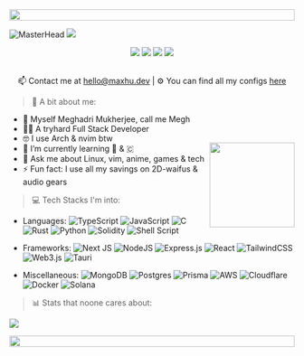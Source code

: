 <img src="https://i.imgur.com/dBaSKWF.gif" height="20" width="100%">

![MasterHead](https://media.tenor.com/6_-osAtLuHUAAAAi/wave-cute.gif)
![](https://readme-typing-svg.herokuapp.com?font=Orbitron&size=40&color=%2379A500&height=97&duration=2500&center=true&lines=%F0%9F%85%B6%F0%9F%86%81%F0%9F%85%B4%F0%9F%85%B4%F0%9F%86%83%F0%9F%85%B8%F0%9F%85%BD%F0%9F%85%B6%F0%9F%86%82)

<div align="center">
  <a href="https://www.youtube.com/@maxhudotdev"><img src="./assets/youtube-badge.svg"/></a>
  <a href="https://odysee.com/@maxhudotdev:c"><img src="./assets/odysee-badge.svg"/></a>
  <a href="https://maxhu.dev/"><img src="./assets/website-badge.svg"/></a>
  <a href="https://blog.maxhu.dev/"><img src="./assets/blog-badge.svg"/></a>
</div>

<br />
<div align="center">

📫 Contact me at <a href="mailto:hello@maxhu.dev">hello@maxhu.dev</a> | ⚙ You can find all my configs <a href="https://github.com/maxhu08/maxhu08/blob/main/CONFIGS.md">here</a>

</div>

> 💫 A bit about me:
<a href="https://media.tenor.com/6_-osAtLuHUAAAAi/wave-cute.gif">
  <img align="right" src="https://media1.tenor.com/m/YEsPyMNeSNgAAAAd/cheemker.gif" width=150 style="margin-top: 50px;" />
</a>

- 👋 Myself Meghadri Mukherjee, call me Megh</br>
- 👨‍💻 A tryhard Full Stack Developer</br>
- 🤓 I use Arch & nvim btw</br>
- 🌱 I’m currently learning 🦀 & 🇨</br>
- 💬 Ask me about Linux, vim, anime, games & tech</br>
- ⚡ Fun fact: I use all my savings on 2D-waifus & audio gears



> 💻 Tech Stacks I'm into:
- Languages: ![TypeScript](https://img.shields.io/badge/typescript-%23007ACC.svg?style=flat-square&logo=typescript&logoColor=white) 
![JavaScript](https://img.shields.io/badge/javascript-%23323330.svg?style=flat-square&logo=javascript&logoColor=%23F7DF1E)
![C](https://img.shields.io/badge/c-%2300599C.svg?style=flat-square&logo=c&logoColor=white) 
![Rust](https://img.shields.io/badge/rust-%23000000.svg?style=flat-square&logo=rust&logoColor=white) 
![Python](https://img.shields.io/badge/python-3670A0?style=flat-square&logo=python&logoColor=ffdd54)
![Solidity](https://img.shields.io/badge/Solidity-%23363636.svg?style=flat-square&logo=solidity&logoColor=white)
![Shell Script](https://img.shields.io/badge/shell_script-%23121011.svg?style=flat-square&logo=gnu-bash&logoColor=white)



- Frameworks: ![Next JS](https://img.shields.io/badge/Next-black?style=flat-square&logo=next.js&logoColor=white) 
![NodeJS](https://img.shields.io/badge/node.js-6DA55F?style=flat-square&logo=node.js&logoColor=white) 
![Express.js](https://img.shields.io/badge/express.js-%23404d59.svg?style=flat-square&logo=express&logoColor=%2361DAFB)
![React](https://img.shields.io/badge/react-%2320232a.svg?style=flat-square&logo=react&logoColor=%2361DAFB)
![TailwindCSS](https://img.shields.io/badge/tailwindcss-%2338B2AC.svg?style=flat-square&logo=tailwind-css&logoColor=white) 
![Web3.js](https://img.shields.io/badge/web3.js-F16822?style=flat-square&logo=web3.js&logoColor=white) 
![Tauri](https://img.shields.io/badge/tauri-%2324C8DB.svg?style=flat-square&logo=tauri&logoColor=%23FFFFFF)



- Miscellaneous: ![MongoDB](https://img.shields.io/badge/MongoDB-%234ea94b.svg?style=flat-square&logo=mongodb&logoColor=white) 
![Postgres](https://img.shields.io/badge/postgres-%23316192.svg?style=flat-square&logo=postgresql&logoColor=white)
![Prisma](https://img.shields.io/badge/Prisma-3982CE?style=flat-square&logo=Prisma&logoColor=white)
![AWS](https://img.shields.io/badge/AWS-%23FF9900.svg?style=flat-square&logo=amazon-aws&logoColor=white)
![Cloudflare](https://img.shields.io/badge/Cloudflare-F38020?style=flat-square&logo=Cloudflare&logoColor=white)
![Docker](https://img.shields.io/badge/docker-%230db7ed.svg?style=flat-square&logo=docker&logoColor=white)
![Solana](https://img.shields.io/badge/Solana-000?style=flat-square&logo=Solana&logoColor=9945FF)

> 📊 Stats that noone cares about:

![](https://github-readme-stats.vercel.app/api/top-langs/?username=hikki78&theme=ayu-mirage&hide_border=true&include_all_commits=false&count_private=false&layout=compact)

<img src="https://i.imgur.com/dBaSKWF.gif" height="20" width="100%"> 
